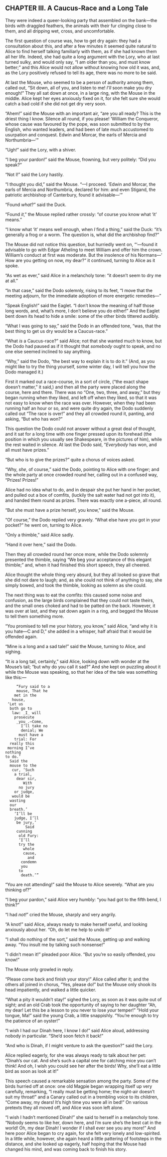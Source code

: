 ## CHAPTER III. A Caucus-Race and a Long Tale

They were indeed a queer-looking party that assembled on the bank—the birds with draggled feathers, the animals with their fur clinging close to them, and all dripping wet, cross, and uncomfortable.

The first question of course was, how to get dry again: they had a consultation about this, and after a few minutes it seemed quite natural to Alice to find herself talking familiarly with them, as if she had known them all her life. Indeed, she had quite a long argument with the Lory, who at last turned sulky, and would only say, “I am older than you, and must know better;” and this Alice would not allow without knowing how old it was, and, as the Lory positively refused to tell its age, there was no more to be said.

At last the Mouse, who seemed to be a person of authority among them, called out, “Sit down, all of you, and listen to me! _I’ll_ soon make you dry enough!” They all sat down at once, in a large ring, with the Mouse in the middle. Alice kept her eyes anxiously fixed on it, for she felt sure she would catch a bad cold if she did not get dry very soon.

“Ahem!” said the Mouse with an important air, “are you all ready? This is the driest thing I know. Silence all round, if you please! ‘William the Conqueror, whose cause was favoured by the pope, was soon submitted to by the English, who wanted leaders, and had been of late much accustomed to usurpation and conquest. Edwin and Morcar, the earls of Mercia and Northumbria—’”

“Ugh!” said the Lory, with a shiver.

“I beg your pardon!” said the Mouse, frowning, but very politely: “Did you speak?”

“Not I!” said the Lory hastily.

“I thought you did,” said the Mouse. “—I proceed. ‘Edwin and Morcar, the earls of Mercia and Northumbria, declared for him: and even Stigand, the patriotic archbishop of Canterbury, found it advisable—’”

“Found _what_?” said the Duck.

“Found _it_,” the Mouse replied rather crossly: “of course you know what ‘it’ means.”

“I know what ‘it’ means well enough, when _I_ find a thing,” said the Duck: “it’s generally a frog or a worm. The question is, what did the archbishop find?”

The Mouse did not notice this question, but hurriedly went on, “‘—found it advisable to go with Edgar Atheling to meet William and offer him the crown. William’s conduct at first was moderate. But the insolence of his Normans—’ How are you getting on now, my dear?” it continued, turning to Alice as it spoke.

“As wet as ever,” said Alice in a melancholy tone: “it doesn’t seem to dry me at all.”

“In that case,” said the Dodo solemnly, rising to its feet, “I move that the meeting adjourn, for the immediate adoption of more energetic remedies—”

“Speak English!” said the Eaglet. “I don’t know the meaning of half those long words, and, what’s more, I don’t believe you do either!” And the Eaglet bent down its head to hide a smile: some of the other birds tittered audibly.

“What I was going to say,” said the Dodo in an offended tone, “was, that the best thing to get us dry would be a Caucus-race.”

“What _is_ a Caucus-race?” said Alice; not that she wanted much to know, but the Dodo had paused as if it thought that _somebody_ ought to speak, and no one else seemed inclined to say anything.

“Why,” said the Dodo, “the best way to explain it is to do it.” (And, as you might like to try the thing yourself, some winter day, I will tell you how the Dodo managed it.)

First it marked out a race-course, in a sort of circle, (“the exact shape doesn’t matter,” it said,) and then all the party were placed along the course, here and there. There was no “One, two, three, and away,” but they began running when they liked, and left off when they liked, so that it was not easy to know when the race was over. However, when they had been running half an hour or so, and were quite dry again, the Dodo suddenly called out “The race is over!” and they all crowded round it, panting, and asking, “But who has won?”

This question the Dodo could not answer without a great deal of thought, and it sat for a long time with one finger pressed upon its forehead (the position in which you usually see Shakespeare, in the pictures of him), while the rest waited in silence. At last the Dodo said, “_Everybody_ has won, and all must have prizes.”

“But who is to give the prizes?” quite a chorus of voices asked.

“Why, _she_, of course,” said the Dodo, pointing to Alice with one finger; and the whole party at once crowded round her, calling out in a confused way, “Prizes! Prizes!”

Alice had no idea what to do, and in despair she put her hand in her pocket, and pulled out a box of comfits, (luckily the salt water had not got into it), and handed them round as prizes. There was exactly one a-piece, all round.

“But she must have a prize herself, you know,” said the Mouse.

“Of course,” the Dodo replied very gravely. “What else have you got in your pocket?” he went on, turning to Alice.

“Only a thimble,” said Alice sadly.

“Hand it over here,” said the Dodo.

Then they all crowded round her once more, while the Dodo solemnly presented the thimble, saying “We beg your acceptance of this elegant thimble;” and, when it had finished this short speech, they all cheered.

Alice thought the whole thing very absurd, but they all looked so grave that she did not dare to laugh; and, as she could not think of anything to say, she simply bowed, and took the thimble, looking as solemn as she could.

The next thing was to eat the comfits: this caused some noise and confusion, as the large birds complained that they could not taste theirs, and the small ones choked and had to be patted on the back. However, it was over at last, and they sat down again in a ring, and begged the Mouse to tell them something more.

“You promised to tell me your history, you know,” said Alice, “and why it is you hate—C and D,” she added in a whisper, half afraid that it would be offended again.

“Mine is a long and a sad tale!” said the Mouse, turning to Alice, and sighing.

“It _is_ a long tail, certainly,” said Alice, looking down with wonder at the Mouse’s tail; “but why do you call it sad?” And she kept on puzzling about it while the Mouse was speaking, so that her idea of the tale was something like this:—

```
     “Fury said to a
     mouse, That he
    met in the
   house,
 ‘Let us
  both go to
   law: _I_ will
    prosecute
     _you_.—Come,
       I’ll take no
       denial; We
      must have a
    trial: For
  really this
 morning I’ve
nothing
to do.’
  Said the
  mouse to the
   cur, ‘Such
    a trial,
     dear sir,
        With
      no jury
    or judge,
   would be
  wasting
  our
  breath.’
    ‘I’ll be
    judge, I’ll
     be jury,’
         Said
     cunning
      old Fury:
      ‘I’ll
      try the
        whole
        cause,
          and
       condemn
       you
      to
       death.’”
```

“You are not attending!” said the Mouse to Alice severely. “What are you thinking of?”

“I beg your pardon,” said Alice very humbly: “you had got to the fifth bend, I think?”

“I had _not!_” cried the Mouse, sharply and very angrily.

“A knot!” said Alice, always ready to make herself useful, and looking anxiously about her. “Oh, do let me help to undo it!”

“I shall do nothing of the sort,” said the Mouse, getting up and walking away. “You insult me by talking such nonsense!”

“I didn’t mean it!” pleaded poor Alice. “But you’re so easily offended, you know!”

The Mouse only growled in reply.

“Please come back and finish your story!” Alice called after it; and the others all joined in chorus, “Yes, please do!” but the Mouse only shook its head impatiently, and walked a little quicker.

“What a pity it wouldn’t stay!” sighed the Lory, as soon as it was quite out of sight; and an old Crab took the opportunity of saying to her daughter “Ah, my dear! Let this be a lesson to you never to lose _your_ temper!” “Hold your tongue, Ma!” said the young Crab, a little snappishly. “You’re enough to try the patience of an oyster!”

“I wish I had our Dinah here, I know I do!” said Alice aloud, addressing nobody in particular. “She’d soon fetch it back!”

“And who is Dinah, if I might venture to ask the question?” said the Lory.

Alice replied eagerly, for she was always ready to talk about her pet: “Dinah’s our cat. And she’s such a capital one for catching mice you can’t think! And oh, I wish you could see her after the birds! Why, she’ll eat a little bird as soon as look at it!”

This speech caused a remarkable sensation among the party. Some of the birds hurried off at once: one old Magpie began wrapping itself up very carefully, remarking, “I really must be getting home; the night-air doesn’t suit my throat!” and a Canary called out in a trembling voice to its children, “Come away, my dears! It’s high time you were all in bed!” On various pretexts they all moved off, and Alice was soon left alone.

“I wish I hadn’t mentioned Dinah!” she said to herself in a melancholy tone. “Nobody seems to like her, down here, and I’m sure she’s the best cat in the world! Oh, my dear Dinah! I wonder if I shall ever see you any more!” And here poor Alice began to cry again, for she felt very lonely and low-spirited. In a little while, however, she again heard a little pattering of footsteps in the distance, and she looked up eagerly, half hoping that the Mouse had changed his mind, and was coming back to finish his story.
